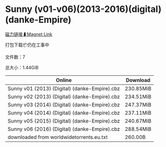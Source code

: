 # Sunny (v01-v06)(2013-2016)(digital)(danke-Empire)

[磁力链接⬇Magnet Link](magnet:?xt=urn:btih:b531bd67c1e62e41e161611b7a8a1d4bc28d8f8c&dn=Sunny%20%28v01-v06%29%282013-2016%29%28digital%29%28danke-Empire%29)

打包下载📦仍在工事中

文件数：7

总大小：1.44GiB

Online | Download
--- | ---
Sunny v01 (2013) (Digital) (danke-Empire).cbz | 230.85MiB
Sunny v02 (2013) (Digital) (danke-Empire).cbz | 234.51MiB
Sunny v03 (2014) (Digital) (danke-Empire).cbz | 247.37MiB
Sunny v04 (2014) (Digital) (danke-Empire).cbz | 237.11MiB
Sunny v05 (2015) (Digital) (danke-Empire).cbz | 240.67MiB
Sunny v06 (2016) (Digital) (danke-Empire).cbz | 288.54MiB
downloaded from worldwidetorrents.eu.txt | 260.00B